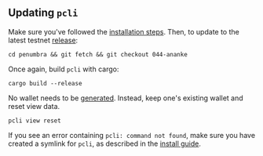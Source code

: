 ## Updating `pcli`

Make sure you've followed the [installation steps](https://guide.penumbra.zone/main/pcli/install.html#cloning-the-repository). Then, to update to the latest testnet [release](https://github.com/penumbra-zone/penumbra/releases):

```
cd penumbra && git fetch && git checkout 044-ananke
```

Once again, build `pcli` with cargo:

```
cargo build --release
```

No wallet needs to be [generated](https://guide.penumbra.zone/main/pcli/wallet.html#generating-a-wallet). Instead, keep one's existing wallet and reset view data.


```
pcli view reset
```

If you see an error containing `pcli: command not found`, make sure you have created a symlink for `pcli`,
as described in the [install guide](https://guide.penumbra.zone/main/pcli/install.html).
